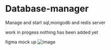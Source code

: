 # Database-manager


Manage and start sql,mongodb and redis server

work in progess nothing has been added yet

figma mock up
![image](https://user-images.githubusercontent.com/39009298/161485290-faaf52e8-f143-42c0-9315-59771b40d24a.png)

